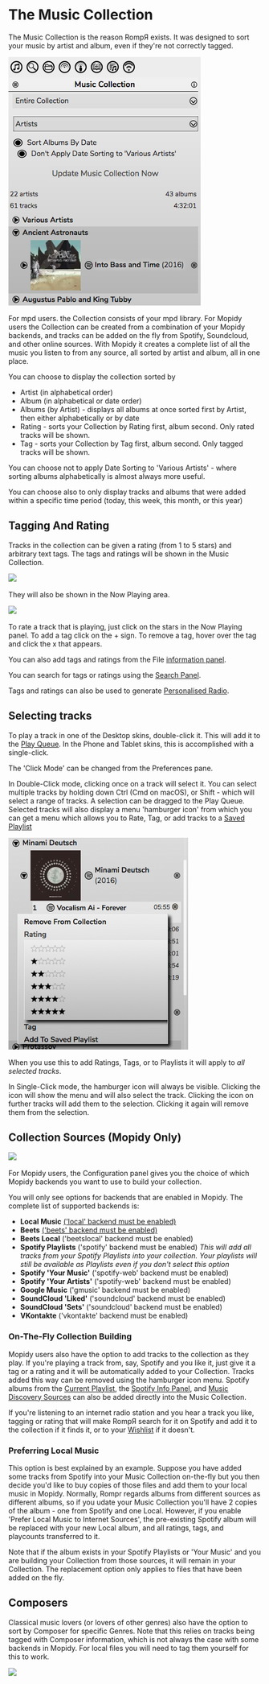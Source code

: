 # The Music Collection

The Music Collection is the reason RompЯ exists. It was designed to sort your music by artist and album, even if they're not correctly tagged.

![](images/collectionnew.png)

For mpd users. the Collection consists of your mpd library. For Mopidy users the Collection can be created from a combination of your Mopidy backends, and tracks can be added on the fly from Spotify, Soundcloud, and other online sources. With Mopidy it creates a complete list of all the music you listen to from any source, all sorted by artist and album, all in one place.

You can choose to display the collection sorted by

* Artist (in alphabetical order)
* Album (in alphabetical or date order)
* Albums (by Artist) - displays all albums at once sorted first by Artist, then either alphabetically or by date
* Rating - sorts your Collection by Rating first, album second. Only rated tracks will be shown.
* Tag - sorts your Collection by Tag first, album second. Only tagged tracks will be shown.

You can choose not to apply Date Sorting to 'Various Artists' - where sorting albums alphabetically is almost always more useful.

You can choose also to only display tracks and albums that were added within a specific time period (today, this week, this month, or this year)

## Tagging And Rating

Tracks in the collection can be given a rating (from 1 to 5 stars) and arbitrary text tags. The tags and ratings will be shown in the Music Collection.

![](images/taggedtrack1.png)

They will also be shown in the Now Playing area.

![](images/taggedtrack2.png)

To rate a track that is playing, just click on the stars in the Now Playing panel. To add a tag click on the + sign. To remove a tag, hover over the tag and click the x that appears.

You can also add tags and ratings from the File [information panel](/RompR/The-Info-Panel).

You can search for tags or ratings using the [Search Panel](/RompR/Searching-For-Music).

Tags and ratings can also be used to generate [Personalised Radio](/RompR/Personalised-Radio).

## Selecting tracks

To play a track in one of the Desktop skins, double-click it. This will add it to the [Play Queue](/RompR/The-Playlist). In the Phone and Tablet skins, this is accomplished with a single-click.

The 'Click Mode' can be changed from the Preferences pane.

In Double-Click mode, clicking once on a track will select it. You can select multiple tracks by holding down Ctrl (Cmd on macOS), or Shift - which will select a range of tracks. A selection can be dragged to the Play Queue. Selected tracks will also display a menu 'hamburger icon' from which you can get a menu which allows you to Rate, Tag, or add tracks to a [Saved Playlist](/RompR/Using-Saved-Playlists)

![](images/albummenu.png)

When you use this to add Ratings, Tags, or to Playlists it will apply to *all selected tracks*.

In Single-Click mode, the hamburger icon will always be visible. Clicking the icon will show the menu and will also select the track. Clicking the icon on further tracks will add them to the selection. Clicking it again will remove them from the selection.

## Collection Sources (Mopidy Only)

![](images/buildcollectionfrom.png)

For Mopidy users, the Configuration panel gives you the choice of which Mopidy backends you want to use to build your collection.

You will only see options for backends that are enabled in Mopidy. The complete list of supported backends is:

* **Local Music** [('local' backend must be enabled)](/RompR/Rompr-And-Mopidy)
* **Beets** [('beets' backend must be enabled)](/RompR/Rompr-And-Mopidy)
* **Beets Local** ('beetslocal' backend must be enabled)
* **Spotify Playlists** ('spotify' backend must be enabled) *This will add all tracks from your Spotify Playlists into your collection. Your playlists will still be available as Playlists even if you don't select this option*
* **Spotify 'Your Music'** ('spotify-web' backend must be enabled)
* **Spotify 'Your Artists'** ('spotify-web' backend must be enabled)
* **Google Music** ('gmusic' backend must be enabled)
* **SoundCloud 'Liked'** ('soundcloud' backend must be enabled)
* **SoundCloud 'Sets'** ('soundcloud' backend must be enabled)
* **VKontakte** ('vkontakte' backend must be enabled)

### On-The-Fly Collection Building

Mopidy users also have the option to add tracks to the collection as they play. If you're playing a track from, say, Spotify and you like it, just give it a tag or a rating and it will be automatically added to your Collection. Tracks added this way can be removed using the hamburger icon menu. Spotify albums from the [Current Playlist](/RompR/The-Playlist), the [Spotify Info Panel](/RompR/The-Info-Panel), and [Music Discovery Sources](/RompR/Music-Discovery) can also be added directly into the Music Collection.

If you're listening to an internet radio station and you hear a track you like, tagging or rating that will make RompЯ search for it on Spotify and add it to the collection if it finds it, or to your [Wishlist](/RompR/The-Wishlist) if it doesn't.

### Preferring Local Music

This option is best explained by an example. Suppose you have added some tracks from Spotify into your Music Collection on-the-fly but you then decide you'd like to buy copies of those files and add them to your local music in Mopidy. Normally, Rompr regards albums from different sources as different albums, so if you udate your Music Collection you'll have 2 copies of the album - one from Spotify and one Local. However, if you enable 'Prefer Local Music to Internet Sources', the pre-existing Spotify album will be replaced with your new Local album, and all ratings, tags, and playcounts transferred to it.

Note that if the album exists in your Spotify Playlists or 'Your Music' and you are building your Collection from those sources, it will remain in your Collection. The replacement option only applies to files that have been added on the fly.


## Composers

Classical music lovers (or lovers of other genres) also have the option to sort by Composer for specific Genres. Note that this relies on tracks being tagged with Composer information, which is not always the case with some backends in Mopidy. For local files you will need to tag them yourself for this to work.

![](images/composersort.png)
